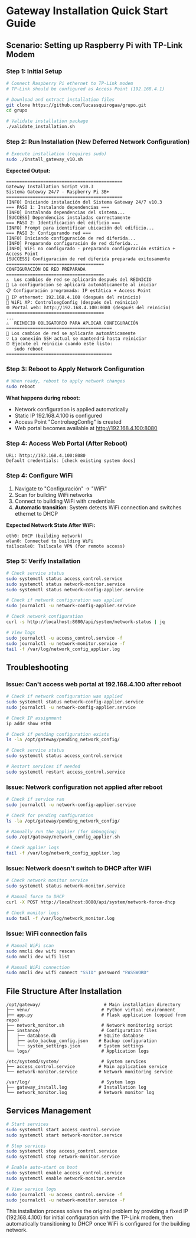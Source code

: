 # Gateway Installation Quick Start Guide

## Scenario: Setting up Raspberry Pi with TP-Link Modem

### Step 1: Initial Setup
```bash
# Connect Raspberry Pi ethernet to TP-Link modem
# TP-Link should be configured as Access Point (192.168.4.1)

# Download and extract installation files
git clone https://github.com/lucassquirogaa/grupo.git
cd grupo

# Validate installation package
./validate_installation.sh
```

### Step 2: Run Installation (New Deferred Network Configuration)
```bash
# Execute installation (requires sudo)
sudo ./install_gateway_v10.sh
```

**Expected Output:**
```
============================================
Gateway Installation Script v10.3
Sistema Gateway 24/7 - Raspberry Pi 3B+
============================================
[INFO] Iniciando instalación del Sistema Gateway 24/7 v10.3
=== PASO 1: Instalando dependencias ===
[INFO] Instalando dependencias del sistema...
[SUCCESS] Dependencias instaladas correctamente
=== PASO 2: Identificación del edificio ===
[INFO] Prompt para identificar ubicación del edificio...
=== PASO 3: Configurando red ===
[INFO] Iniciando configuración de red diferida...
[INFO] Preparando configuración de red diferida...
[INFO] WiFi no configurado - preparando configuración estática + Access Point
[SUCCESS] Configuración de red diferida preparada exitosamente
=====================================
CONFIGURACIÓN DE RED PREPARADA
=====================================
⚠️  Los cambios de red se aplicarán después del REINICIO
🔄 La configuración se aplicará automáticamente al iniciar
📋 Configuración programada: IP estática + Access Point
🔗 IP ethernet: 192.168.4.100 (después del reinicio)
📶 WiFi AP: ControlsegConfig (después del reinicio)
🌐 Portal web: http://192.168.4.100:8080 (después del reinicio)
=====================================
...
⚠️  REINICIO OBLIGATORIO PARA APLICAR CONFIGURACIÓN
========================================
🔄 Los cambios de red se aplicarán automáticamente
💡 La conexión SSH actual se mantendrá hasta reiniciar
⏰ Ejecute el reinicio cuando esté listo:
   sudo reboot
========================================
```

### Step 3: Reboot to Apply Network Configuration
```bash
# When ready, reboot to apply network changes
sudo reboot
```

**What happens during reboot:**
- Network configuration is applied automatically
- Static IP 192.168.4.100 is configured
- Access Point "ControlsegConfig" is created
- Web portal becomes available at http://192.168.4.100:8080

### Step 4: Access Web Portal (After Reboot)
```
URL: http://192.168.4.100:8080
Default credentials: [check existing system docs]
```

### Step 4: Configure WiFi
1. Navigate to "Configuración" → "WiFi"
2. Scan for building WiFi networks
3. Connect to building WiFi with credentials
4. **Automatic transition**: System detects WiFi connection and switches ethernet to DHCP

**Expected Network State After WiFi:**
```
eth0: DHCP (building network)
wlan0: Connected to building WiFi
tailscale0: Tailscale VPN (for remote access)
```

### Step 5: Verify Installation
```bash
# Check service status
sudo systemctl status access_control.service
sudo systemctl status network-monitor.service
sudo systemctl status network-config-applier.service

# Check if network configuration was applied
sudo journalctl -u network-config-applier.service

# Check network configuration
curl -s http://localhost:8080/api/system/network-status | jq

# View logs
sudo journalctl -u access_control.service -f
sudo journalctl -u network-monitor.service -f
tail -f /var/log/network_config_applier.log
```

## Troubleshooting

### Issue: Can't access web portal at 192.168.4.100 after reboot
```bash
# Check if network configuration was applied
sudo systemctl status network-config-applier.service
sudo journalctl -u network-config-applier.service

# Check IP assignment
ip addr show eth0

# Check if pending configuration exists
ls -la /opt/gateway/pending_network_config/

# Check service status
sudo systemctl status access_control.service

# Restart services if needed
sudo systemctl restart access_control.service
```

### Issue: Network configuration not applied after reboot
```bash
# Check if service ran
sudo journalctl -u network-config-applier.service

# Check for pending configuration
ls -la /opt/gateway/pending_network_config/

# Manually run the applier (for debugging)
sudo /opt/gateway/network_config_applier.sh

# Check applier logs
tail -f /var/log/network_config_applier.log
```

### Issue: Network doesn't switch to DHCP after WiFi
```bash
# Check network monitor service
sudo systemctl status network-monitor.service

# Manual force to DHCP
curl -X POST http://localhost:8080/api/system/network-force-dhcp

# Check monitor logs
sudo tail -f /var/log/network_monitor.log
```

### Issue: WiFi connection fails
```bash
# Manual WiFi scan
sudo nmcli dev wifi rescan
sudo nmcli dev wifi list

# Manual WiFi connection
sudo nmcli dev wifi connect "SSID" password "PASSWORD"
```

## File Structure After Installation

```
/opt/gateway/                        # Main installation directory
├── venv/                           # Python virtual environment
├── app.py                          # Flask application (copied from repo)
├── network_monitor.sh              # Network monitoring script
├── instance/                       # Configuration files
│   ├── database.db                # SQLite database
│   ├── auto_backup_config.json    # Backup configuration
│   └── system_settings.json       # System settings
└── logs/                           # Application logs

/etc/systemd/system/                # System services
├── access_control.service         # Main application service
└── network-monitor.service        # Network monitoring service

/var/log/                           # System logs
├── gateway_install.log            # Installation log
└── network_monitor.log            # Network monitor log
```

## Services Management

```bash
# Start services
sudo systemctl start access_control.service
sudo systemctl start network-monitor.service

# Stop services
sudo systemctl stop access_control.service
sudo systemctl stop network-monitor.service

# Enable auto-start on boot
sudo systemctl enable access_control.service
sudo systemctl enable network-monitor.service

# View service logs
sudo journalctl -u access_control.service -f
sudo journalctl -u network-monitor.service -f
```

This installation process solves the original problem by providing a fixed IP (192.168.4.100) for initial configuration with the TP-Link modem, then automatically transitioning to DHCP once WiFi is configured for the building network.